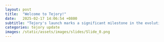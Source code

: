 ```yaml
---
layout: post
title:  "Welcome to Tejory!"
date:   2025-02-17 14:06:54 +0800
subtitle: "Tejory's launch marks a significant milestone in the evolution of cryptocurrency wallets, offering not just a secure storage solution but a comprehensive platform for financial empowerment. "
categories: tejory update
images: /static/assets/images/slides/Slide_0.png
---
```


